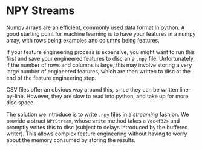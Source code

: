 NPY Streams
===========

Numpy arrays are an efficient, commonly used data format in python.
A good starting point for machine learning is to have your features in a numpy array, with rows being examples and columns being features.

If your feature engineering process is expensive, you might want to run this first and save your engineered features to disc an a `.npy` file.
Unfortunately, if the number of rows and columns is large, this may involve storing a very large number of engineered features, which are then written to disc at the end of the feature engineering step.

CSV files offer an obvious way around this, since they can be written line-by-line.
However, they are slow to read into python, and take up for more disc space.

The solution we introduce is to write `.npy` files in a _streaming_ fashion.
We provide a struct `NPYStream`, whose `write` method takes a `Vec<f32>` and promptly writes this to disc (subject to delays introduced by the buffered writer).
This allows complex feature engineering without having to worry about the memory consumed by storing the results.
